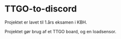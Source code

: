 # TTGO-to-discord
Projektet er lavet til 1.års eksamen i KBH.

Projektet gør brug af et TTGO board, og en loadsensor.
